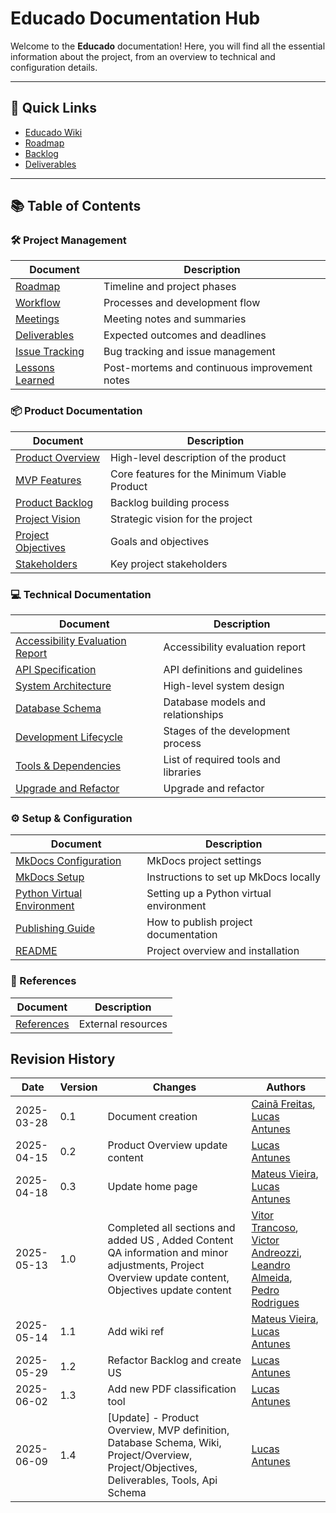 # Educado Documentation Hub

Welcome to the **Educado** documentation! Here, you will find all the essential information about the project, from an
overview to technical and configuration details.

---

## 🔗 Quick Links

- [Educado Wiki](wiki_index.md)
- [Roadmap](project/management/roadmap.md)
- [Backlog](project/product/product-backlog-building.md)
- [Deliverables](project/management/deliverables.md)

---

## 📚 Table of Contents

### 🛠️ Project Management

| Document                                                 | Description                                   |
|----------------------------------------------------------|-----------------------------------------------|
| [Roadmap](project/management/roadmap.md)                 | Timeline and project phases                   |
| [Workflow](project/management/workflow.md)               | Processes and development flow                |
| [Meetings](project/management/meetings/meeting_0.md)     | Meeting notes and summaries                   |
| [Deliverables](project/management/deliverables.md)       | Expected outcomes and deadlines               |
| [Issue Tracking](project/management/issue-tracking.md)   | Bug tracking and issue management             |
| [Lessons Learned](project/management/lessons-learned.md) | Post-mortems and continuous improvement notes |

### 📦 Product Documentation

| Document                                                       | Description                                  |
|----------------------------------------------------------------|----------------------------------------------|
| [Product Overview](project/product/overview.md)                | High-level description of the product        |
| [MVP Features](project/product/mvp.md)                         | Core features for the Minimum Viable Product |
| [Product Backlog](project/product/product-backlog-building.md) | Backlog building process                     |
| [Project Vision](project/vision.md)                            | Strategic vision for the project             |
| [Project Objectives](project/objectives.md)                    | Goals and objectives                         |
| [Stakeholders](project/stakeholders.md)                        | Key project stakeholders                     |

### 💻 Technical Documentation

| Document                                                                          | Description                          |
|-----------------------------------------------------------------------------------|--------------------------------------|
| [Accessibility Evaluation Report](project/development/technical/accessibility.md) | Accessibility evaluation report      |
| [API Specification](project/development/technical/api.md)                         | API definitions and guidelines       |
| [System Architecture](project/development/technical/architecture.md)              | High-level system design             |
| [Database Schema](project/development/technical/database-schema.md)               | Database models and relationships    |
| [Development Lifecycle](project/development/lifecycle.md)                         | Stages of the development process    |
| [Tools & Dependencies](project/development/tools.md)                              | List of required tools and libraries |
| [Upgrade and Refactor](mobile/upgrade-expo54.md)                                  | Upgrade and refactor                 |

### ⚙️ Setup & Configuration

| Document                                                 | Description                             |
|----------------------------------------------------------|-----------------------------------------|
| [MkDocs Configuration](setup/mkdocs-configuration.md)    | MkDocs project settings                 |
| [MkDocs Setup](setup/mkdocs-setup.md)                    | Instructions to set up MkDocs locally   |
| [Python Virtual Environment](setup/python-venv-setup.md) | Setting up a Python virtual environment |
| [Publishing Guide](setup/publishing-guide.md)            | How to publish project documentation    |
| [README](setup/readme.md)                                | Project overview and installation       |

### 🔗 References

| Document                    | Description        |
|-----------------------------|--------------------|
| [References](references.md) | External resources |

## Revision History

| Date       | Version | Changes                                                                                                                                              | Authors                                                                                                                                                                                               |
|------------|---------|------------------------------------------------------------------------------------------------------------------------------------------------------|-------------------------------------------------------------------------------------------------------------------------------------------------------------------------------------------------------|
| 2025-03-28 | 0.1     | Document creation                                                                                                                                    | [Cainã Freitas](https://github.com/freitasc), [Lucas Antunes](https://github.com/LucasGSAntunes)                                                                                                      |
| 2025-04-15 | 0.2     | Product Overview update content                                                                                                                      | [Lucas Antunes](https://github.com/LucasGSAntunes)                                                                                                                                                    |
| 2025-04-18 | 0.3     | Update home page                                                                                                                                     | [Mateus Vieira](https://github.com/matix0), [Lucas Antunes](https://github.com/LucasGSAntunes)                                                                                                        |
| 2025-05-13 | 1.0     | Completed all sections and added US , Added Content QA information and minor adjustments, Project Overview update content, Objectives update content | [Vitor Trancoso](https://github.com/Vitor-Trancoso), [Victor Andreozzi](https://github.com/andreozzi), [Leandro Almeida](https://github.com/LeanArs), [Pedro Rodrigues](https://github.com/pedro-prp) |
| 2025-05-14 | 1.1     | Add wiki ref                                                                                                                                         | [Mateus Vieira](https://github.com/matix0), [Lucas Antunes](https://github.com/LucasGSAntunes)                                                                                                        |
| 2025-05-29 | 1.2     | Refactor Backlog and create US                                                                                                                       | [Lucas Antunes](https://github.com/LucasGSAntunes)                                                                                                                                                    |
| 2025-06-02 | 1.3     | Add new PDF classification tool                                                                                                                      | [Lucas Antunes](https://github.com/LucasGSAntunes)                                                                                                                                                    |
| 2025-06-09 | 1.4     | [Update] - Product Overview, MVP definition, Database Schema, Wiki, Project/Overview, Project/Objectives, Deliverables, Tools, Api Schema            | [Lucas Antunes](https://github.com/LucasGSAntunes)                                                                                                                                                    |
